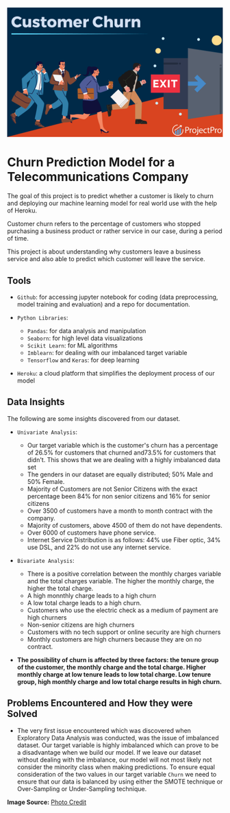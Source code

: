 ![picture](https://github.com/Odeyiany2/FLiT-Apprenticeship-Data-Science-Projects/blob/main/Project_5%20Churn-Prediction-Model-with-Deployment/customer.png)



# Churn Prediction Model for a Telecommunications Company
The goal of this project is to predict whether a customer is likely to churn and deploying our machine learning 
model for real world use with the help of Heroku. 

Customer churn refers to the percentage of customers who stopped purchasing a business
product or rather service in our case, during a period of time.

This project is about understanding why customers leave a business service and also able to predict which customer will leave the service. 


## Tools
* `Github`: for accessing jupyter notebook for coding (data preprocessing, model training and evaluation) and a repo for documentation.
  
* `Python Libraries`:
  - `Pandas`: for data analysis and manipulation
  - `Seaborn`: for high level data visualizations
  - `Scikit Learn`: for ML algorithms
  - `Imblearn`: for dealing with our imbalanced target variable
  - `Tensorflow` and `Keras`: for deep learning
    
* `Heroku`: a cloud platform that simplifies the deployment process of our model


## Data Insights
The following are some insights discovered from our dataset.
* `Univariate Analysis`:
  - Our target variable which is the customer's churn has a percentage of 26.5% for customers that churned and73.5% for customers that didn't. This shows that we are dealing with a highly imbalanced data set
  - The genders in our dataset are equally distributed; 50% Male and 50% Female.
  - Majority of Customers are not Senior Citizens with the exact percentage been 84% for non senior citizens and 16% for senior citizens
  - Over 3500 of customers have a month to month contract with the company.
  - Majority of customers, above 4500 of them do not have dependents.
  - Over 6000 of customers have phone service.
  - Internet Service Distribution is as follows: 44% use Fiber optic, 34% use DSL, and 22% do not use any internet service.

* `Bivariate Analysis`:
  - There is a positive correlation between the monthly charges variable and the total charges variable. The higher the monthly charge, the higher the total charge.
  - A high monnthly charge leads to a high churn
  - A low total charge leads to a high churn.
  - Customers who use the electric check as a medium of payment are high churners
  - Non-senior citizens are high churners
  - Customers with no tech support or online security are high churners
  - Monthly customers are high churners because they are on no contract.

* **The possibility of churn is affected by three factors: the tenure group of the customer, the monthly charge and the total charge. Higher monthly charge at low tenure leads to low total charge.  Low tenure group, high monthly charge and low total charge results in high churn.** 



## **Problems Encountered and How they were Solved**
* The very first issue encountered which was discovered when Exploratory Data Analysis was conducted, was the issue of imbalanced dataset. Our target variable is highly imbalanced which can prove to be a disadvantage when we build our model. If we leave our dataset without dealing with the imbalance, our model will not most likely not consider the minority class when making predictions. To ensure equal consideration of the two values in our target variable `Churn` we need to ensure that our data is balanced by using either the SMOTE technique or Over-Sampling or Under-Sampling technique. 



**Image Source:** [Photo Credit](https://daxg39y63pxwu.cloudfront.net/images/blog/churn-models/Customer_Churn_Prediction_Models_in_Machine_Learning.png)
